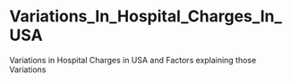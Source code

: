 # Variations_In_Hospital_Charges_In_USA
Variations in Hospital Charges in USA and Factors explaining those Variations 
